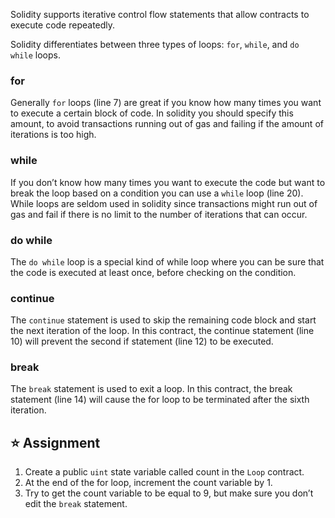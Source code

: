 Solidity supports iterative control flow statements that allow contracts to execute code repeatedly.

Solidity differentiates between three types of loops: `for`, `while`, and `do while` loops.

### for
Generally `for` loops (line 7) are great if you know how many times you want to execute a certain block of code. In solidity you should specify this amount, to avoid transactions running out of gas and failing if the amount of iterations is too high.

### while
If you don’t know how many times you want to execute the code but want to break the loop based on a condition you can use a `while` loop (line 20).
While loops are seldom used in solidity since transactions might run out of gas and fail if there is no limit to the number of iterations that can occur.

### do while
The `do while` loop is a special kind of while loop where you can be sure that the code is executed at least once, before checking on the condition.

### continue
The `continue` statement is used to skip the remaining code block and start the next iteration of the loop. In this contract, the continue statement (line 10) will prevent the second if statement (line 12) to be executed.

### break
The `break` statement is used to exit a loop. In this contract, the break statement (line 14) will cause the for loop to be terminated after the sixth iteration.

## ⭐️ Assignment
1. Create a public `uint` state variable called count in the `Loop` contract.
2. At the end of the for loop, increment the count variable by 1.
3. Try to get the count variable to be equal to 9, but make sure you don’t edit the `break` statement.